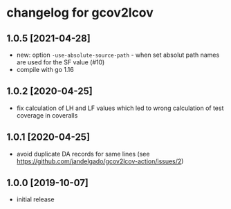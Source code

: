# changelog for gcov2lcov

## 1.0.5 [2021-04-28]

* new: option  `-use-absolute-source-path` - when set absolut path names are
       used for the SF value (#10)
* compile with go 1.16
       
## 1.0.2 [2020-04-25]

* fix calculation of LH and LF values which led to wrong calculation of
  test coverage in coveralls

## 1.0.1 [2020-04-25]

* avoid duplicate DA records for same lines (see
  https://github.com/jandelgado/gcov2lcov-action/issues/2)

## 1.0.0 [2019-10-07]

* initial release
